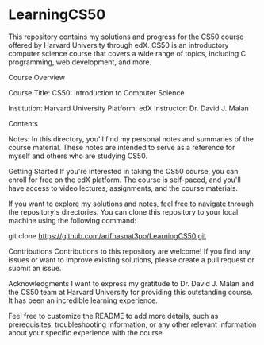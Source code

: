 # LearningCS50

This repository contains my solutions and progress for the CS50 course offered by Harvard University through edX. CS50 is an introductory computer science course that covers a wide range of topics, including C programming, web development, and more.

Course Overview

Course Title: CS50: Introduction to Computer Science

Institution: Harvard University
Platform: edX
Instructor: Dr. David J. Malan

Contents

Notes: In this directory, you'll find my personal notes and summaries of the course material. These notes are intended to serve as a reference for myself and others who are studying CS50.

Getting Started
If you're interested in taking the CS50 course, you can enroll for free on the edX platform. The course is self-paced, and you'll have access to video lectures, assignments, and the course materials.

If you want to explore my solutions and notes, feel free to navigate through the repository's directories. You can clone this repository to your local machine using the following command:


git clone https://github.com/arifhasnat3po/LearningCS50.git

Contributions
Contributions to this repository are welcome! If you find any issues or want to improve existing solutions, please create a pull request or submit an issue.

Acknowledgments
I want to express my gratitude to Dr. David J. Malan and the CS50 team at Harvard University for providing this outstanding course. It has been an incredible learning experience.

Feel free to customize the README to add more details, such as prerequisites, troubleshooting information, or any other relevant information about your specific experience with the course.
